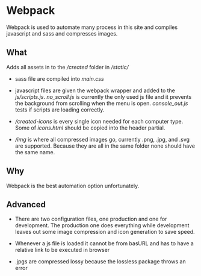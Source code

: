 # Webpack
Webpack is used to automate many process in this site and compiles javascript and sass and compresses images.

## What

Adds all assets in to the */created* folder in */static/*

- sass file are compiled into *main.css*

- javascript files are given the webpack wrapper and added to the *js/scripts.js*. *no_scroll.js* is currently the only used js file and it prevents the background from scrolling when the menu is open. *console_out.js* tests if scripts are loading correctly.

- */created-icons* is every single icon needed for each computer type. Some of *icons.html* should be copied into the header partial.

- */img* is where all compressed images go, currently .png, .jpg, and .svg are supported. Because they are all in the same folder none should have the same name.  

## Why
Webpack is the best automation option unfortunately.

## Advanced

 - There are two configuration files, one production and one for development. The production one does everything while development leaves out some image compression and icon generation to save speed.
   
 - Whenever a js file is loaded it cannot be from basURL and has to have a relative link to be executed in browser
 
 - .jpgs are compressed lossy because the lossless package throws an error  